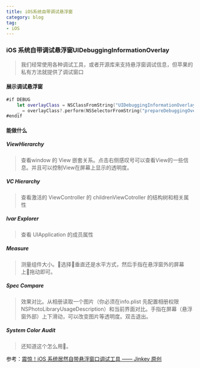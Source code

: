 ```yaml
---
title: iOS系统自带调试悬浮窗
category: blog
tag:
- iOS
---
```


### iOS 系统自带调试悬浮窗UIDebuggingInformationOverlay

> 我们经常使用各种调试工具，或者开源库来支持悬浮窗调试信息，但苹果的私有方法就提供了调试窗口

#### 展示调试悬浮窗

```swift
#if DEBUG
    let overlayClass = NSClassFromString("UIDebuggingInformationOverlay") as? UIWindow.Type
    _ = overlayClass?.perform(NSSelectorFromString("prepareDebuggingOverlay"))
#endif
```

#### 能做什么
##### ViewHierarchy

> 查看window 的 View 嵌套关系。点击右侧感叹号可以查看View的一些信息。并且可以控制View在屏幕上显示的透明度。

##### VC Hierarchy

> 查看激活的 ViewController 的 childrenViewCotroller 的结构树和相关属性

##### Ivar Explorer

> 查看 UIApplication 的成员属性

##### Measure

> 测量组件大小。选择垂直还是水平方式，然后手指在悬浮窗外的屏幕上拖动即可。

##### Spec Compare

> 效果对比。从相册读取一个图片（你必须在info.plist 先配置相册权限NSPhotoLibraryUsageDescription）和当前界面对比。手指在屏幕（悬浮窗外部）上下滑动，可以改变图片等透明度。双击退出。

##### System Color Audit

> 还知道这个怎么用。

参考：[震惊！iOS 系统居然自带悬浮窗口调试工具 —— Jinkey 原创](http://www.jianshu.com/p/736353b5cfaf?utm_campaign=hugo&utm_medium=reader_share&utm_content=note&utm_source=weixin-friends&from=singlemessage&isappinstalled=1)
